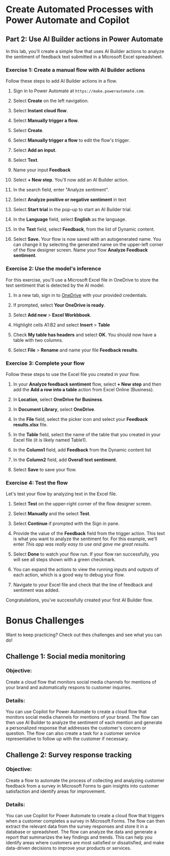 # Create Automated Processes with Power Automate and Copilot​
## Part 2: Use AI Builder actions in Power Automate

In this lab, you'll create a simple flow that uses AI Builder actions to analyze the sentiment of feedback text submitted in a Microsoft Excel spreadsheet.

### Exercise 1: Create a manual flow with AI Builder actions

Follow these steps to add AI Builder actions in a flow.

1. Sign in to Power Automate at `https://make.powerautomate.com`.

1. Select **Create** on the left navigation.

1. Select **Instant cloud flow**.

1. Select **Manually trigger a flow**.

1. Select **Create**.

1. Select **Manually trigger a flow** to edit the flow's trigger.

1. Select **Add an input**.

1. Select **Text**.

1. Name your input **Feedback**

1. Select **+ New step**. You'll now add an AI Builder action.

1. In the search field, enter "Analyze sentiment".

1. Select **Analyze positive or negative sentiment** in text

1. Select **Start trial** in the pop-up to start an AI Builder trial.

1. In the **Language** field, select **English** as the language.

1. In the **Text** field, select **Feedback**, from the list of Dynamic content.

1. Select **Save.** Your flow is now saved with an autogenerated name. You can change it by selecting the generated name on the upper-left corner of the flow designer screen. Name your flow **Analyze Feedback sentiment**.

### Exercise 2: Use the model's inference

For this exercise, you'll use a Microsoft Excel file in OneDrive to store the text sentiment that is detected by the AI model.

1. In a new tab, sign in to [OneDrive](https://onedrive.microsoft.com) with your provided credentials.

1. If prompted, select **Your OneDrive is ready**.

1. Select **Add new** > **Excel Workbbook**.

1. Highlight cells A1:B2 and select **Insert** > **Table**

1. Check **My table has headers** and select **OK**. You should now have a table with two columns.

1. Select **File** > **Rename** and name your file **Feedback results**.

### Exercise 3: Complete your flow

Follow these steps to use the Excel file you created in your flow.

1. In your **Analyze feedback sentiment** flow, select **+ New step** and then add the **Add a row into a table** action from Excel Online (Business).

1. In **Location**, select **OneDrive for Business**.

1. In **Document Library**, select **OneDrive**.

1. In the **File** field, select the picker icon and select your **Feedback results.xlsx** file.

1. In the **Table** field, select the name of the table that you created in your Excel file (it is likely named Table1).

1. In the **Column1** field, add **Feedback** from the Dynamic content list

1. In the **Column2** field, add **Overall text sentiment**.

1. Select **Save** to save your flow.

### Exercise 4: Test the flow

Let's test your flow by analyzing text in the Excel file. 

1. Select **Test** on the upper-right corner of the flow designer screen.

1. Select **Manually** and the select **Test**.

1. Select **Continue** if prompted with the Sign in pane. 

1. Provide the value of the **Feedback** field from the trigger action. This text is what you want to analyze the sentiment for. For this example, we'll enter *This app was really easy to use and gave me great results.*

1. Select **Done** to watch your flow run. If your flow ran successfully, you will see all steps shown with a green checkmark.

1. You can expand the actions to view the running inputs and outputs of each action, which is a good way to debug your flow.

1. Navigate to your Excel file and check that the line of feedback and sentiment was added.

Congratulations, you've successfully created your first AI Builder flow.

# Bonus Challenges
Want to keep practicing? Check out thes challenges and see what you can do!

## Challenge 1: Social media monitoring

### Objective: 
Create a cloud flow that monitors social media channels for mentions of your brand and automatically respons to customer inquiries.

### Details: 
You can use Copilot for Power Automate to create a cloud flow that monitors social media channels for mentions of your brand. The flow can then use AI Builder to analyze the sentiment of each mention and generate a personalized response that addresses the customer's concern or question. The flow can also create a task for a customer service representative to follow up with the customer if necessary.

## Challenge 2: Survey response tracking

### Objective:
Create a flow to automate the process of collecting and analyzing customer feedback from a survey in Microsoft Forms to gain insights into customer satisfaction and identify areas for improvement. 

### Details: 
You can use Copilot for Power Automate to create a cloud flow that triggers when a customer completes a survey in Microsoft Forms. The flow can then extract the relevant data from the survey responses and store it in a database or spreadsheet. The flow can analyze the data and generate a report that summarizes the key findings and trends. This can help you identify areas where customers are most satisfied or dissatisfied, and make data-driven decisions to improve your products or services.
